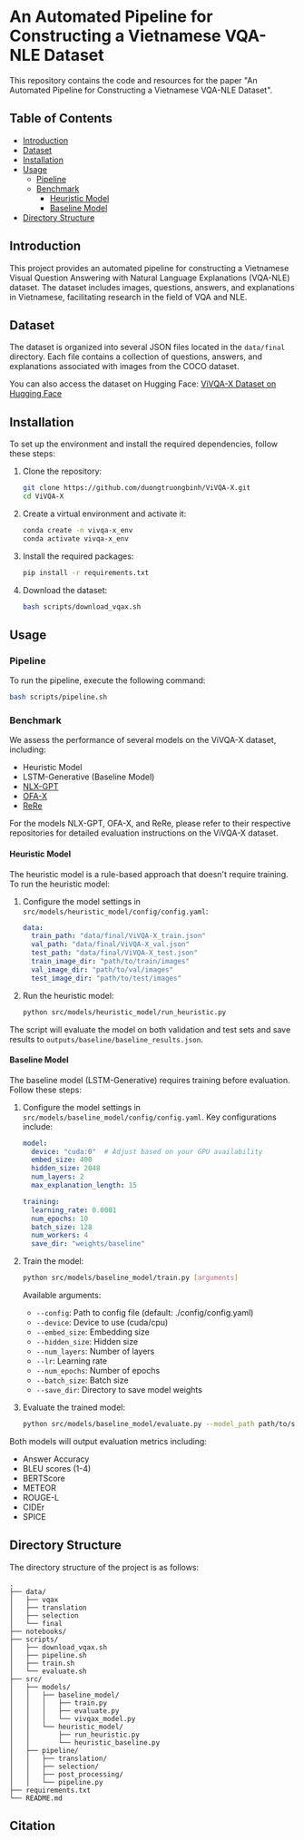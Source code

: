 # An Automated Pipeline for Constructing a Vietnamese VQA-NLE Dataset

This repository contains the code and resources for the paper "An Automated Pipeline for Constructing a Vietnamese VQA-NLE Dataset".

## Table of Contents

- [Introduction](#introduction)
- [Dataset](#dataset)
- [Installation](#installation)
- [Usage](#usage)
  - [Pipeline](#pipeline)
  - [Benchmark](#benchmark)
    - [Heuristic Model](#heuristic-model)
    - [Baseline Model](#baseline-model)
- [Directory Structure](#directory-structure)

## Introduction

This project provides an automated pipeline for constructing a Vietnamese Visual Question Answering with Natural Language Explanations (VQA-NLE) dataset. The dataset includes images, questions, answers, and explanations in Vietnamese, facilitating research in the field of VQA and NLE.

## Dataset

The dataset is organized into several JSON files located in the `data/final` directory. Each file contains a collection of questions, answers, and explanations associated with images from the COCO dataset.

You can also access the dataset on Hugging Face: [ViVQA-X Dataset on Hugging Face](https://huggingface.co/datasets/duongtruongbinh/ViVQA-X)

## Installation

To set up the environment and install the required dependencies, follow these steps:

1. Clone the repository:

   ```sh
   git clone https://github.com/duongtruongbinh/ViVQA-X.git
   cd ViVQA-X
   ```

2. Create a virtual environment and activate it:

   ```sh
   conda create -n vivqa-x_env
   conda activate vivqa-x_env
   ```

3. Install the required packages:

   ```sh
   pip install -r requirements.txt
   ```

4. Download the dataset:
   ```sh
   bash scripts/download_vqax.sh
   ```

## Usage

### Pipeline

To run the pipeline, execute the following command:

```sh
bash scripts/pipeline.sh
```

### Benchmark

We assess the performance of several models on the ViVQA-X dataset, including:

- Heuristic Model
- LSTM-Generative (Baseline Model)
- [NLX-GPT](https://github.com/fawazsammani/nlxgpt)
- [OFA-X](https://github.com/ofa-x/OFA-X)
- [ReRe](https://github.com/yeonsue/ReRe)

For the models NLX-GPT, OFA-X, and ReRe, please refer to their respective repositories for detailed evaluation instructions on the ViVQA-X dataset.

#### Heuristic Model

The heuristic model is a rule-based approach that doesn't require training. To run the heuristic model:

1. Configure the model settings in `src/models/heuristic_model/config/config.yaml`:
   ```yaml
   data:
     train_path: "data/final/ViVQA-X_train.json"
     val_path: "data/final/ViVQA-X_val.json"
     test_path: "data/final/ViVQA-X_test.json"
     train_image_dir: "path/to/train/images"
     val_image_dir: "path/to/val/images"
     test_image_dir: "path/to/test/images"
   ```

2. Run the heuristic model:
   ```sh
   python src/models/heuristic_model/run_heuristic.py
   ```

The script will evaluate the model on both validation and test sets and save results to `outputs/baseline/baseline_results.json`.

#### Baseline Model

The baseline model (LSTM-Generative) requires training before evaluation. Follow these steps:

1. Configure the model settings in `src/models/baseline_model/config/config.yaml`. Key configurations include:
   ```yaml
   model:
     device: "cuda:0"  # Adjust based on your GPU availability
     embed_size: 400
     hidden_size: 2048
     num_layers: 2
     max_explanation_length: 15

   training:
     learning_rate: 0.0001
     num_epochs: 10
     batch_size: 128
     num_workers: 4
     save_dir: "weights/baseline"
   ```

2. Train the model:
   ```sh
   python src/models/baseline_model/train.py [arguments]
   ```
   Available arguments:
   - `--config`: Path to config file (default: ./config/config.yaml)
   - `--device`: Device to use (cuda/cpu)
   - `--embed_size`: Embedding size
   - `--hidden_size`: Hidden size
   - `--num_layers`: Number of layers
   - `--lr`: Learning rate
   - `--num_epochs`: Number of epochs
   - `--batch_size`: Batch size
   - `--save_dir`: Directory to save model weights

3. Evaluate the trained model:
   ```sh
   python src/models/baseline_model/evaluate.py --model_path path/to/saved/model
   ```

Both models will output evaluation metrics including:
- Answer Accuracy
- BLEU scores (1-4)
- BERTScore
- METEOR
- ROUGE-L
- CIDEr
- SPICE

## Directory Structure

The directory structure of the project is as follows:

```
.
├── data/
│   ├── vqax
│   ├── translation
│   ├── selection
│   └── final
├── notebooks/
├── scripts/
│   ├── download_vqax.sh
│   ├── pipeline.sh
│   ├── train.sh
│   └── evaluate.sh
├── src/
│   ├── models/
│   │   ├── baseline_model/
│   │   │   ├── train.py
│   │   │   ├── evaluate.py
│   │   │   └── vivqax_model.py
│   │   └── heuristic_model/
│   │       ├── run_heuristic.py
│   │       └── heuristic_baseline.py
│   ├── pipeline/
│   │   ├── translation/
│   │   ├── selection/
│   │   ├── post_processing/
│   │   └── pipeline.py
├── requirements.txt
└── README.md
```

## Citation

```
